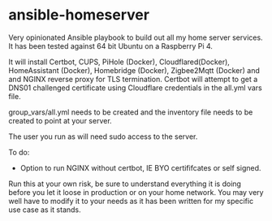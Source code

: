 # ansible-homeserver

Very opinionated Ansible playbook to build out all my home server services. It has been tested against 64 bit Ubuntu on a Raspberry Pi 4.

It will install Certbot, CUPS, PiHole (Docker), Cloudflared(Docker), HomeAssistant (Docker), Homebridge (Docker), Zigbee2Mqtt (Docker) and and NGINX reverse proxy for TLS termination. Certbot will attempt to get a DNS01 challenged certificate using Cloudflare credentials in the all.yml vars file.

group_vars/all.yml needs to be created and the inventory file needs to be created to point at your server.

The user you run as will need sudo access to the server.

To do:
  - Option to run NGINX without certbot, IE BYO certififcates or self signed.

Run this at your own risk, be sure to understand everything it is doing before you let it loose in production or on your home network. You may very well have to modify it to your needs as it has been written for my specific use case as it stands.